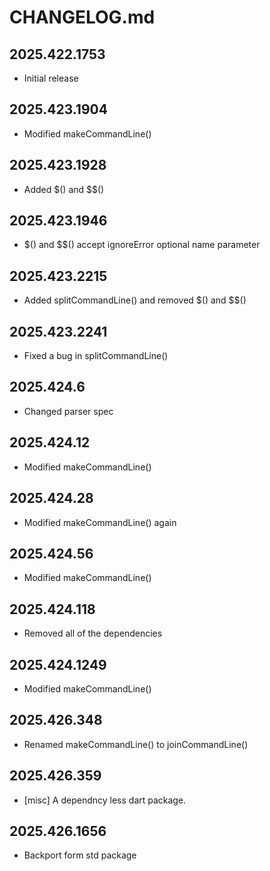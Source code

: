 # CHANGELOG.md

## 2025.422.1753

- Initial release

## 2025.423.1904

- Modified makeCommandLine()

## 2025.423.1928

- Added $() and $$()

## 2025.423.1946

- $() and $$() accept ignoreError optional name parameter

## 2025.423.2215

- Added splitCommandLine() and removed $() and $$()

## 2025.423.2241

- Fixed a bug in splitCommandLine()

## 2025.424.6

- Changed parser spec

## 2025.424.12

- Modified makeCommandLine()

## 2025.424.28

- Modified makeCommandLine() again

## 2025.424.56

- Modified makeCommandLine()

## 2025.424.118

- Removed all of the dependencies

## 2025.424.1249

- Modified makeCommandLine()

## 2025.426.348

- Renamed makeCommandLine() to joinCommandLine()

## 2025.426.359

- [misc] A dependncy less dart package.

## 2025.426.1656

- Backport form std package
